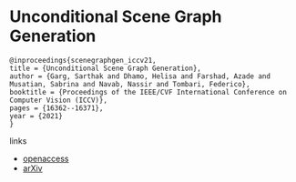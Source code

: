 # Unconditional Scene Graph Generation

```
@inproceedings{scenegraphgen_iccv21,
title = {Unconditional Scene Graph Generation},
author = {Garg, Sarthak and Dhamo, Helisa and Farshad, Azade and Musatian, Sabrina and Navab, Nassir and Tombari, Federico},
booktitle = {Proceedings of the IEEE/CVF International Conference on Computer Vision (ICCV)},
pages = {16362--16371},
year = {2021}
}
```

links
- [openaccess](http://openaccess.thecvf.com//content/ICCV2021/html/Garg_Unconditional_Scene_Graph_Generation_ICCV_2021_paper.html)
- [arXiv](https://arxiv.org/abs/2108.05884)
